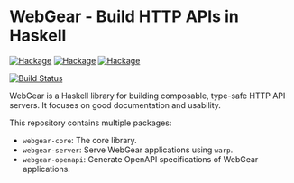 # WebGear - Build HTTP APIs in Haskell

[![Hackage](https://img.shields.io/hackage/v/webgear-core)](https://hackage.haskell.org/package/webgear-core)
[![Hackage](https://img.shields.io/hackage/v/webgear-server)](https://hackage.haskell.org/package/webgear-server)
[![Hackage](https://img.shields.io/hackage/v/webgear-openapi)](https://hackage.haskell.org/package/webgear-openapi)

[![Build Status](https://img.shields.io/github/workflow/status/haskell-webgear/webgear/Haskell%20CI/main)](https://github.com/haskell-webgear/webgear/actions?query=workflow%3A%22Haskell+CI%22+branch%3Amain)

WebGear is a Haskell library for building composable, type-safe HTTP API servers. It focuses on good documentation and
usability.

This repository contains multiple packages:

- `webgear-core`: The core library.
- `webgear-server`: Serve WebGear applications using `warp`.
- `webgear-openapi`: Generate OpenAPI specifications of WebGear applications.
